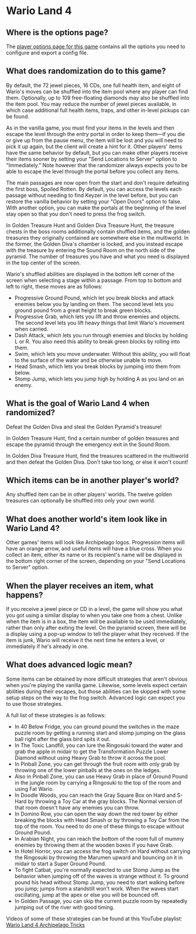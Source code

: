 # Wario Land 4

## Where is the options page?

The [player options page for this game](../player-options) contains all the
options you need to configure and export a config file.

## What does randomization do to this game?

By default, the 72 jewel pieces, 16 CDs, one full health item, and eight of Wario's moves can be
shuffled into the item pool where any player can find them. Optionally, up to 109 free-floating
diamonds may also be shuffled into the item pool. You may reduce the number of jewel pieces
available, in which case additional full health items, traps, and other in-level pickups can
be found.

As in the vanilla game, you must find your items in the levels and then escape the level through the
entry portal in order to keep them—if you die or give up from the pause menu, the item will be lost
and you will need to pick it up again, but the client will create a hint for it. Other players'
items have the same behavior by default, but you can make other players receive their items sooner
by setting your "Send Locations to Server" option to "Immediately." Note however that the randomizer
always expects you to be able to escape the level through the portal before you collect any items.

The main passages are now open from the start and don't require defeating the first boss, Spoiled
Rotten. By default, you can access the levels each passage without needing to find Keyzer in the
level before, but you can restore the vanilla behavior by setting your "Open Doors" option to
false. With another option, you can make the portals at the beginning of the level stay open so
that you don't need to press the frog switch.

In Golden Treasure Hunt and Golden Diva Treasure Hunt, the treasure chests in the boss rooms
additionally contain shuffled items, and the golden treasures they originally contained are
somewhere else in the multiworld. In the former, the Golden Diva's chamber is locked, and you
instead escape with the treasure by entering the Sound Room on the north side of the pyramid. The
number of treasures you have and what you need is displayed in the top center of the screen.

Wario's shuffled abilities are displayed in the bottom left corner of the screen when selecting a
stage within a passage. From top to bottom and left to right, these moves are as follows:

- Progressive Ground Pound, which let you break blocks and attack enemies below you by landing on
them. The second level lets you ground pound from a great height to break green blocks.
- Progressive Grab, which lets you lift and throw enemies and objects. The second level lets you
lift heavy things that limit Wario's movement when carried.
- Dash Attack, which lets you run through enemies and blocks by holding L or R. You also need this
ability to break green blocks by rolling into them.
- Swim, which lets you move underwater. Without this ability, you will float to the surface of the
water and be otherwise unable to move.
- Head Smash, which lets you break blocks by jumping into them from below.
- Stomp Jump, which lets you jump high by holding A as you land on an enemy.

## What is the goal of Wario Land 4 when randomized?

Defeat the Golden Diva and steal the Golden Pyramid's treasure!

In Golden Treasure Hunt, find a certain number of golden treasures and escape the pyramid through
the emergency exit in the Sound Room.

In Golden Diva Treasure Hunt, find the treasures scattered in the multiworld and then defeat the
Golden Diva. Don't take too long, or else it won't count!

## Which items can be in another player's world?

Any shuffled item can be in other players' worlds. The twelve golden treasures can optionally be
shuffled into only your own world.

## What does another world's item look like in Wario Land 4?

Other games' items will look like Archipelago logos. Progression items will have an orange arrow,
and useful items will have a blue cross. When you collect an item, either its name or its
recipient's name will be displayed in the bottom right corner of the screen, depending on your
"Send Locations to Server" option.

## When the player receives an item, what happens?

If you receive a jewel piece or CD in a level, the game will show you what you got using a similar
display to when you take one from a chest. Unlike when the item is in a box, the item will be
available to be used immediately, rather than only after exiting the level. On the pyramid screen,
there will be a display using a pop-up window to tell the player what they received. If the item is
junk, Wario will receive it the next time he enters a level, or immediately if he's already in one.

## What does advanced logic mean?

Some items can be obtained by more difficult strategies that aren't obvious when you're playing the
vanilla game. Likewise, some levels expect certain abilities during their escapes, but those
abilities can be skipped with some setup steps on the way to the frog switch. Advanced logic can
expect you to use those strategies.

A full list of these strategies is as follows:

- In 40 Below Fridge, you can ground pound the switches in the maze puzzle room by getting a running
start and stomp jumping on the glass ball right after the glass bird spits it out.
- In The Toxic Landfill, you can lure the Ringosuki toward the water and grab the apple in midair to
get the Transformation Puzzle Lower Diamond without using Heavy Grab to throw it across the pool.
- In Pinball Zone, you can get through the fruit room with only grab by throwing one of the lower
pinballs at the ones on the ledges.
- Also in Pinball Zone, you can use Heavy Grab in place of Ground Pound in the jungle room by
carrying a Ringosuki to the top of the room and using Fat Wario.
- In Doodle Woods, you can reach the Gray Square Box on Hard and S-Hard by throwing a Toy Car at the
gray blocks. The Normal version of that room doesn't have any enemies you can throw.
- In Domino Row, you can open the way down the red tower by either breaking the blocks with Head
Smash or by throwing a Toy Car from the top of the room. You need to do one of these things to
escape without Ground Pound.
- In Arabian Night, you can reach the bottom of the room full of mummy enemies by throwing them at
the wooden boxes if you have Grab.
- In Hotel Horror, you can access the frog switch on Hard without carrying the Ringosuki by throwing
the Marumen upward and bouncing on it in midair to start a Super Ground Pound.
- To fight Catbat, you're normally expected to use Stomp Jump as the behavior when jumping off of
the waves is strange without it. To ground pound his head without Stomp Jump, you need to start
walking before you jump; jumps from a standstill won't work. When the waves start oscillating, jump
at the apex or else you will be bounced off.
- In Golden Passage, you can skip the current puzzle room by repeatedly jumping out of the river
with good timing.

Videos of some of these strategies can be found at this YouTube playlist: [Wario Land 4 Archipelago
Tricks](https://www.youtube.com/playlist?list=PL9fyDZ3k7Qw0WclTCDDImKQDjNi2Sy0Gp)
